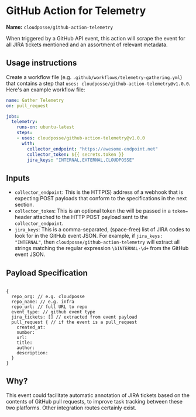 # GitHub Action for Telemetry

**Name:** `cloudposse/github-action-telemetry`

When triggered by a GitHub API event, this action will scrape the event for all JIRA tickets mentioned and an assortment of relevant metadata.

## Usage instructions

Create a workflow file (e.g. `.github/workflows/telemetry-gathering.yml`) that contains a step that `uses: cloudposse/github-action-telemetry@v1.0.0`. Here's an example workflow file:

```yaml
name: Gather Telemetry
on: pull_request

jobs:
  telemetry:
    runs-on: ubuntu-latest
    steps:
    - uses: cloudposse/github-action-telemetry@v1.0.0
      with:
        collector_endpoint: "https://awesome-endpoint.net"
        collector_token: ${{ secrets.token }}
        jira_keys: "INTERNAL,EXTERNAL,CLOUDPOSSE"

```

## Inputs

- `collector_endpoint`: This is the HTTP(S) address of a webhook that is expecting POST payloads that conform to the specifications in the next section.
- `collector_token`: This is an optional token the will be passed in a `token=` header attached to the HTTP POST payload sent to the `collector_endpoint`.
- `jira_keys`: This is a comma-separated, (space-free) list of JIRA codes to look for in the GitHub event JSON. For example, if `jira_keys: "INTERNAL"`, then `cloudposse/github-action-telemetry` will extract all strings matching the regular expression `\bINTERNAL-\d+` from the GitHub event JSON.

## Payload Specification

```

{
  repo_org: // e.g. cloudposse
  repo_name: // e.g. infra
  repo_url: // full URL to repo
  event_type: // github event type
  jira_tickets: [] // extracted from event payload
  pull_request { // if the event is a pull_request
    created_at:
    number:
    url:
    title:
    author:
    description:
  }
}

```

## Why?

This event could facilitate automatic annotation of JIRA tickets based on the contents of GitHub pull requests, to improve task tracking between these two platforms. Other integration routes certainly exist.
